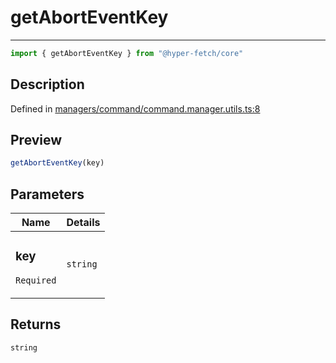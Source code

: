 

# getAbortEventKey

<div class="api-docs__separator" data-reactroot="">

---

</div><div class="api-docs__import" data-reactroot="">

```ts
import { getAbortEventKey } from "@hyper-fetch/core"
```

</div><div class="api-docs__section">

## Description

</div><div class="api-docs__description"><span class="api-docs__do-not-parse">



</span></div><p class="api-docs__definition">

Defined in [managers/command/command.manager.utils.ts:8](https://github.com/BetterTyped/hyper-fetch/blob/6c3eaa91/packages/core/src/managers/command/command.manager.utils.ts#L8)

</p><div class="api-docs__section">

## Preview

</div><div class="api-docs__preview fn">

```ts
getAbortEventKey(key)
```

</div><div class="api-docs__section">

## Parameters

</div><div class="api-docs__parameters"><table><thead><tr><th>Name</th><th>Details</th></tr></thead><tbody><tr param-data="key"><td class="api-docs__param-name required">

### key 

`Required`

</td><td class="api-docs__param-type">

`string`

</td></tr></tbody></table></div><div class="api-docs__section">

## Returns

</div><div class="api-docs__returns">

```ts
string
```

</div>